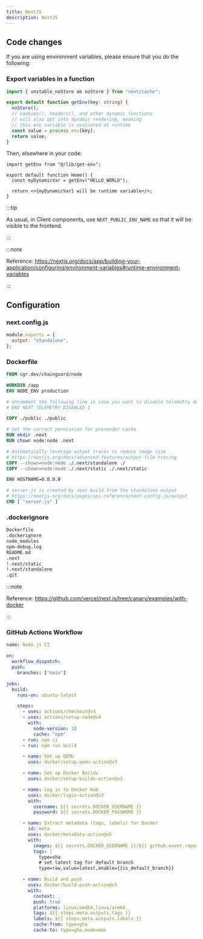 ```yaml
---
title: NextJS
description: NextJS
---
```


## Code changes

If you are using environment variables, please ensure that you do the following:

### Export variables in a function

```typescript title=utils/get-env.ts
import { unstable_noStore as noStore } from "next/cache";

export default function getEnv(key: string) {
  noStore();
  // cookies(), headers(), and other dynamic functions
  // will also opt into dynamic rendering, meaning
  // this env variable is evaluated at runtime
  const value = process.env[key];
  return value;
}
```

Then, elsewhere in your code:

```tsx title=app/page.tsx
import getEnv from "@/lib/get-env";

export default function Home() {
  const myDynamicVar = getEnv("HELLO_WORLD");

  return <>{myDynamicVar} will be runtime variable</>;
}
```

:::tip

As usual, in Client components, use `NEXT_PUBLIC_ENV_NAME` so that it will be visible to the frontend.

:::

:::note

Reference: https://nextjs.org/docs/app/building-your-application/configuring/environment-variables#runtime-environment-variables

:::

## Configuration

### next.config.js

```js "output: "standalone"," title=next.config.js
module.exports = {
  output: "standalone",
};
```

### Dockerfile

```dockerfile title=Dockerfile
FROM cgr.dev/chainguard/node

WORKDIR /app
ENV NODE_ENV production

# Uncomment the following line in case you want to disable telemetry during runtime.
# ENV NEXT_TELEMETRY_DISABLED 1

COPY ./public ./public

# Set the correct permission for prerender cache
RUN mkdir .next
RUN chown node:node .next

# Automatically leverage output traces to reduce image size
# https://nextjs.org/docs/advanced-features/output-file-tracing
COPY --chown=node:node ./.next/standalone ./
COPY --chown=node:node ./.next/static ./.next/static

ENV HOSTNAME=0.0.0.0

# server.js is created by next build from the standalone output
# https://nextjs.org/docs/pages/api-reference/next-config-js/output
CMD [ "server.js" ]
```

### .dockerignore

```txt title=.dockerignore
Dockerfile
.dockerignore
node_modules
npm-debug.log
README.md
.next
!.next/static
!.next/standalone
.git
```

:::note

Reference: https://github.com/vercel/next.js/tree/canary/examples/with-docker

:::

### GitHub Actions Workflow

```yml title=.github/workflows/main.yml
name: Node.js CI

on:
  workflow_dispatch:
  push:
    branches: ["main"]

jobs:
  build:
    runs-on: ubuntu-latest

    steps:
      - uses: actions/checkout@v4
      - uses: actions/setup-node@v4
        with:
          node-version: 18
          cache: "npm"
      - run: npm ci
      - run: npm run build

      - name: Set up QEMU
        uses: docker/setup-qemu-action@v3

      - name: Set up Docker Buildx
        uses: docker/setup-buildx-action@v3

      - name: Log in to Docker Hub
        uses: docker/login-action@v3
        with:
          username: ${{ secrets.DOCKER_USERNAME }}
          password: ${{ secrets.DOCKER_PASSWORD }}

      - name: Extract metadata (tags, labels) for Docker
        id: meta
        uses: docker/metadata-action@v5
        with:
          images: ${{ secrets.DOCKER_USERNAME }}/${{ github.event.repository.name }}
          tags: |
            type=sha
            # set latest tag for default branch
            type=raw,value=latest,enable={{is_default_branch}}

      - name: Build and push
        uses: docker/build-push-action@v5
        with:
          context: .
          push: true
          platforms: linux/amd64,linux/arm64
          tags: ${{ steps.meta.outputs.tags }}
          labels: ${{ steps.meta.outputs.labels }}
          cache-from: type=gha
          cache-to: type=gha,mode=max
```

